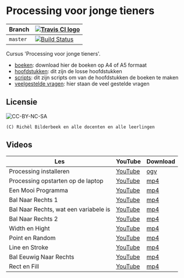 # Processing voor jonge tieners

Branch|[![Travis CI logo](pics/TravisCI.png)](https://travis-ci.org)
---|---
`master`|[![Build Status](https://travis-ci.org/richelbilderbeek/processing_voor_jonge_tieners.svg?branch=master)](https://travis-ci.org/richelbilderbeek/processing_voor_jonge_tieners)

Cursus 'Processing voor jonge tieners'.

 * [boeken](boeken/README.md): download hier de boeken op A4 of A5 formaat
 * [hoofdstukken](hoofdstukken/README.md): dit zijn de losse hoofdstukken
 * [scripts](scripts/README.md): dit zijn scripts om van de hoofdstukken de boeken te maken
 * [veelgestelde vragen](faq.md): hier staan de veel gestelde vragen

## Licensie

![CC-BY-NC-SA](pics/CC-BY-NC-SA.png)

```
(C) Richèl Bilderbeek en alle docenten en alle leerlingen
```

## Videos

Les                                  |YouTube                                               |Download
-------------------------------------|------------------------------------------------------|------------------------------------------------------------------
Processing installeren               |[YouTube](https://youtu.be/iUIJjxgKBk8)               |[ogv](http://richelbilderbeek.nl/processing_installeren.ogv)
Processing opstarten op de laptop    |[YouTube](https://www.youtube.com/watch?v=ZFVfnK8i2v0)|[mp4](http://www.richelbilderbeek.nl/dojo_lubuntu_opstarten.mp4)
Een Mooi Programma                   |[YouTube](https://www.youtube.com/watch?v=TW6fIxI-Pl4)|[mp4](http://www.richelbilderbeek.nl/een_mooi_programma.mp4)
Bal Naar Rechts 1                    |[YouTube](https://www.youtube.com/watch?v=fZDsZgqxBM0)|[mp4](http://www.richelbilderbeek.nl/bal_naar_rechts_1.mp4)
Bal Naar Rechts, wat een variabele is|[YouTube](https://youtu.be/3cXH3LrBGrA)               |[mp4](http://www.richelbilderbeek.nl/bal_naar_rechts_variabele.mp4)
Bal Naar Rechts 2                    |[YouTube](https://youtu.be/KxtQ00ugBvw)               |[mp4](http://www.richelbilderbeek.nl/bal_naar_rechts_2.mp4)
Width en Hight                       |[YouTube](https://youtu.be/pbj0fUn0qVQ)               |[mp4](http://www.richelbilderbeek.nl/width_en_height.mp4)
Point en Random                      |[YouTube](https://youtu.be/5CUNBJWJdpA)               |[mp4](http://www.richelbilderbeek.nl/point_en_random.mp4)
Line en Stroke                       |[YouTube](https://youtu.be/94cuhGWpdjw)               |[mp4](http://www.richelbilderbeek.nl/line_en_stroke.mp4)
Bal Eeuwig Naar Rechts               |[YouTube](https://youtu.be/k-7Ji0_HcAc)               |[mp4](http://www.richelbilderbeek.nl/bal_eeuwig_naar_rechts.mp4)
Rect en Fill                         |[YouTube](https://youtu.be/s11o-UyEr04)               |[mp4](http://www.richelbilderbeek.nl/rect_en_fill.mp4)
